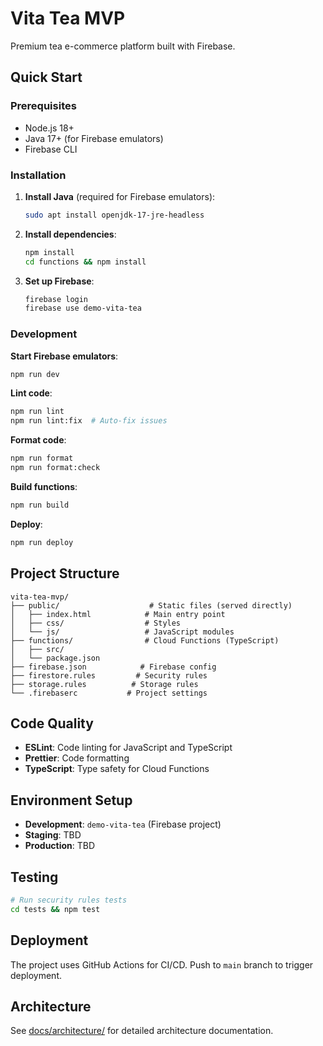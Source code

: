 # Vita Tea MVP

Premium tea e-commerce platform built with Firebase.

## Quick Start

### Prerequisites

- Node.js 18+
- Java 17+ (for Firebase emulators)
- Firebase CLI

### Installation

1. **Install Java** (required for Firebase emulators):
   ```bash
   sudo apt install openjdk-17-jre-headless
   ```

2. **Install dependencies**:
   ```bash
   npm install
   cd functions && npm install
   ```

3. **Set up Firebase**:
   ```bash
   firebase login
   firebase use demo-vita-tea
   ```

### Development

**Start Firebase emulators**:
```bash
npm run dev
```

**Lint code**:
```bash
npm run lint
npm run lint:fix  # Auto-fix issues
```

**Format code**:
```bash
npm run format
npm run format:check
```

**Build functions**:
```bash
npm run build
```

**Deploy**:
```bash
npm run deploy
```

## Project Structure

```
vita-tea-mvp/
├── public/                    # Static files (served directly)
│   ├── index.html            # Main entry point
│   ├── css/                  # Styles
│   └── js/                   # JavaScript modules
├── functions/                # Cloud Functions (TypeScript)
│   ├── src/
│   └── package.json
├── firebase.json            # Firebase config
├── firestore.rules         # Security rules
├── storage.rules          # Storage rules
└── .firebaserc           # Project settings
```

## Code Quality

- **ESLint**: Code linting for JavaScript and TypeScript
- **Prettier**: Code formatting
- **TypeScript**: Type safety for Cloud Functions

## Environment Setup

- **Development**: `demo-vita-tea` (Firebase project)
- **Staging**: TBD
- **Production**: TBD

## Testing

```bash
# Run security rules tests
cd tests && npm test
```

## Deployment

The project uses GitHub Actions for CI/CD. Push to `main` branch to trigger deployment.

## Architecture

See [docs/architecture/](docs/architecture/) for detailed architecture documentation.
